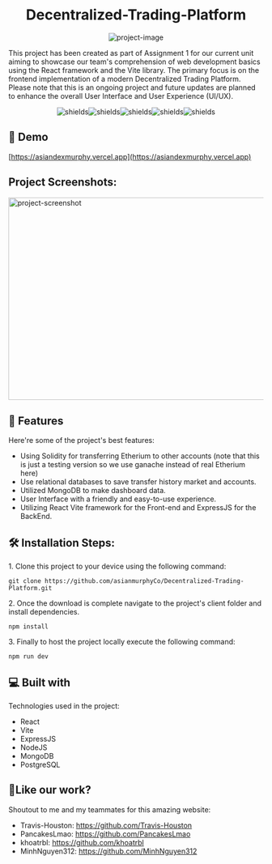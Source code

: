 <h1 align="center" id="title">Decentralized-Trading-Platform</h1>

<p align="center"><img src="https://socialify.git.ci/Travis-Houston/Decentralized-Trading-Platform/image?language=1&amp;logo=https%3A%2F%2Fupload.wikimedia.org%2Fwikipedia%2Fcommons%2Ff%2Ff1%2FVitejs-logo.svg&amp;name=1&amp;owner=1&amp;stargazers=1&amp;theme=Light" alt="project-image"></p>

<p id="description">This project has been created as part of Assignment 1 for our current unit aiming to showcase our team's comprehension of web development basics using the React framework and the Vite library. The primary focus is on the frontend implementation of a modern Decentralized Trading Platform. Please note that this is an ongoing project and future updates are planned to enhance the overall User Interface and User Experience (UI/UX).</p>

<p align="center"><img src="https://img.shields.io/badge/React-black?logo=react" alt="shields"><img src="https://img.shields.io/badge/Node.js-white?logo=nodedotjs" alt="shields"><img src="https://img.shields.io/badge/Vite-brown?logo=vite&amp;logoColor=yellow" alt="shields"><img src="https://img.shields.io/badge/PostgreSQL-white?logo=postgresql&amp;logoColor=blue" alt="shields"><img src="https://img.shields.io/badge/MongoDB-black?logo=mongodb" alt="shields"></p>

<h2>🚀 Demo</h2>

[https://asiandexmurphy.vercel.app](https://asiandexmurphy.vercel.app)

<h2>Project Screenshots:</h2>

<img src="https://snipboard.io/s9oVAw.jpg" alt="project-screenshot" width="700" height="400/">

  
  
<h2>🧐 Features</h2>

Here're some of the project's best features:

*   Using Solidity for transferring Etherium to other accounts (note that this is just a testing version so we use ganache instead of real Etherium here)
*   Use relational databases to save transfer history market and accounts.
*   Utilized MongoDB to make dashboard data.
*   User Interface with a friendly and easy-to-use experience.
*   Utilizing React Vite framework for the Front-end and ExpressJS for the BackEnd.

<h2>🛠️ Installation Steps:</h2>

<p>1. Clone this project to your device using the following command:</p>

```
git clone https://github.com/asianmurphyCo/Decentralized-Trading-Platform.git
```

<p>2. Once the download is complete navigate to the project's client folder and install dependencies.</p>

```
npm install
```

<p>3. Finally to host the project locally execute the following command:</p>

```
npm run dev
```

  
<h2>💻 Built with</h2>

Technologies used in the project:

*   React
*   Vite
*   ExpressJS
*   NodeJS
*   MongoDB
*   PostgreSQL

<h2>💖Like our work?</h2>

Shoutout to me and my teammates for this amazing website:
- Travis-Houston: https://github.com/Travis-Houston
- PancakesLmao: https://github.com/PancakesLmao
- khoatrbl: https://github.com/khoatrbl
- MinhNguyen312: https://github.com/MinhNguyen312
